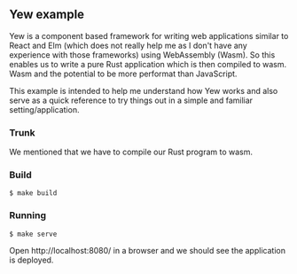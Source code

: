## Yew example
Yew is a component based framework for writing web applications similar to
React and Elm (which does not really help me as I don't have any experience with
those frameworks) using WebAssembly (Wasm). So this enables us to write a pure
Rust application which is then compiled to wasm. Wasm and the potential to be
more performat than JavaScript.

This example is intended to help me understand how Yew works and also serve as
a quick reference to try things out in a simple and familiar
setting/application.

### Trunk
We mentioned that we have to compile our Rust program to wasm.

### Build
```console
$ make build
```

### Running
```console
$ make serve
```
Open http://localhost:8080/ in a browser and we should see the application is
deployed.





